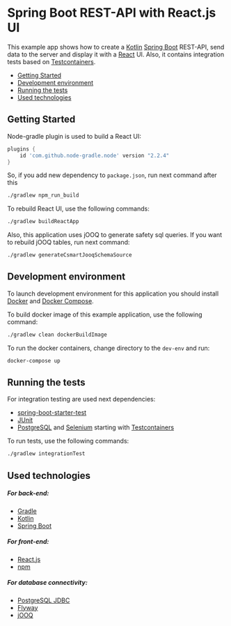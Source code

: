 # Spring Boot REST-API with React.js UI

This example app shows how to create a [Kotlin](https://kotlinlang.org/) [Spring Boot](https://spring.io/projects/spring-boot) REST-API, send data to the server and display it with a [React](https://reactjs.org/) UI.
Also, it contains integration tests based on [Testcontainers](https://www.testcontainers.org/).

* [Getting Started](#getting-started)
* [Development environment](#development-environment)
* [Running the tests](#running-the-tests)
* [Used technologies](#used-technologies)

## Getting Started

Node-gradle plugin is used to build a React UI:

```groovy
plugins {
    id 'com.github.node-gradle.node' version "2.2.4"
}
```

So, if you add new dependency to `package.json`, run next command after this

```bash
./gradlew npm_run_build
```

To rebuild React UI, use the following commands:

```bash
./gradlew buildReactApp
```

Also, this application uses jOOQ to generate safety sql queries.
If you want to rebuild jOOQ tables, run next command:

```bash
./gradlew generateCsmartJooqSchemaSource
```

## Development environment

To launch development environment for this application you should install [Docker](https://docs.docker.com/get-docker/) and [Docker Compose](https://docs.docker.com/compose/install/).


To build docker image of this example application, use the following command:

```bash
./gradlew clean dockerBuildImage
```
To run the docker containers, change directory to the `dev-env` and run:

```bash
docker-compose up
```

## Running the tests

For integration testing are used next dependencies:

* [spring-boot-starter-test](https://docs.spring.io/spring/docs/4.3.7.RELEASE/spring-framework-reference/htmlsingle/#testing)
* [JUnit](https://junit.org/junit4/)
* [PostgreSQL](https://www.postgresql.org/) and [Selenium](https://www.selenium.dev/) starting with [Testcontainers](https://www.testcontainers.org/)

To run tests, use the following commands:

```bash
./gradlew integrationTest
```

## Used technologies

##### For back-end:
* [Gradle](https://gradle.org/)
* [Kotlin](https://kotlinlang.org/)
* [Spring Boot](https://spring.io/projects/spring-boot) 

##### For front-end:
* [React.js](https://reactjs.org/)
* [npm](https://www.npmjs.com/)

##### For database connectivity:
* [PostgreSQL JDBC](https://github.com/pgjdbc/pgjdbc)
* [Flyway](https://flywaydb.org/) 
* [jOOQ](https://www.jooq.org/)
